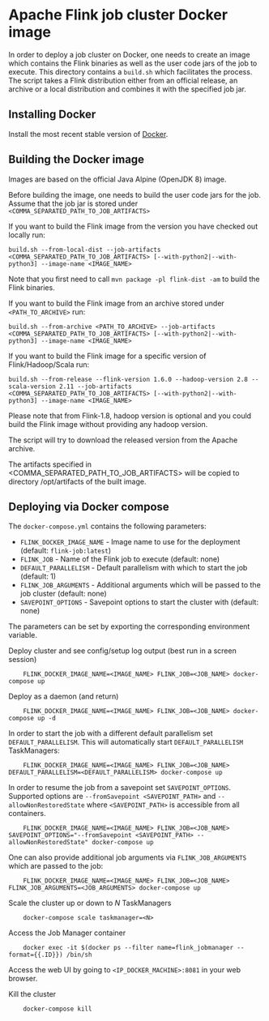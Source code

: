 # Apache Flink job cluster Docker image

In order to deploy a job cluster on Docker, one needs to create an image which contains the Flink binaries as well as the user code jars of the job to execute.
This directory contains a `build.sh` which facilitates the process.
The script takes a Flink distribution either from an official release, an archive or a local distribution and combines it with the specified job jar.  

## Installing Docker

Install the most recent stable version of [Docker](https://docs.docker.com/installation/).

## Building the Docker image

Images are based on the official Java Alpine (OpenJDK 8) image.

Before building the image, one needs to build the user code jars for the job.
Assume that the job jar is stored under `<COMMA_SEPARATED_PATH_TO_JOB_ARTIFACTS>`

If you want to build the Flink image from the version you have checked out locally run:

    build.sh --from-local-dist --job-artifacts <COMMA_SEPARATED_PATH_TO_JOB_ARTIFACTS> [--with-python2|--with-python3] --image-name <IMAGE_NAME>
    
Note that you first need to call `mvn package -pl flink-dist -am` to build the Flink binaries.

If you want to build the Flink image from an archive stored under `<PATH_TO_ARCHIVE>` run:

    build.sh --from-archive <PATH_TO_ARCHIVE> --job-artifacts <COMMA_SEPARATED_PATH_TO_JOB_ARTIFACTS> [--with-python2|--with-python3] --image-name <IMAGE_NAME>

If you want to build the Flink image for a specific version of Flink/Hadoop/Scala run:

    build.sh --from-release --flink-version 1.6.0 --hadoop-version 2.8 --scala-version 2.11 --job-artifacts <COMMA_SEPARATED_PATH_TO_JOB_ARTIFACTS> [--with-python2|--with-python3] --image-name <IMAGE_NAME>

Please note that from Flink-1.8, hadoop version is optional and you could build the Flink image without providing any hadoop version.
    
The script will try to download the released version from the Apache archive.

The artifacts specified in <COMMA_SEPARATED_PATH_TO_JOB_ARTIFACTS> will be copied to directory /opt/artifacts of the built image.

## Deploying via Docker compose

The `docker-compose.yml` contains the following parameters:

* `FLINK_DOCKER_IMAGE_NAME` - Image name to use for the deployment (default: `flink-job:latest`)
* `FLINK_JOB` - Name of the Flink job to execute (default: none)
* `DEFAULT_PARALLELISM` - Default parallelism with which to start the job (default: 1)
* `FLINK_JOB_ARGUMENTS` - Additional arguments which will be passed to the job cluster (default: none)
* `SAVEPOINT_OPTIONS` - Savepoint options to start the cluster with (default: none)

The parameters can be set by exporting the corresponding environment variable.

Deploy cluster and see config/setup log output (best run in a screen session)

        FLINK_DOCKER_IMAGE_NAME=<IMAGE_NAME> FLINK_JOB=<JOB_NAME> docker-compose up

Deploy as a daemon (and return)

        FLINK_DOCKER_IMAGE_NAME=<IMAGE_NAME> FLINK_JOB=<JOB_NAME> docker-compose up -d
        
In order to start the job with a different default parallelism set `DEFAULT_PARALLELISM`. 
This will automatically start `DEFAULT_PARALLELISM` TaskManagers:
        
        FLINK_DOCKER_IMAGE_NAME=<IMAGE_NAME> FLINK_JOB=<JOB_NAME> DEFAULT_PARALLELISM=<DEFAULT_PARALLELISM> docker-compose up
        
In order to resume the job from a savepoint set `SAVEPOINT_OPTIONS`.
Supported options are `--fromSavepoint <SAVEPOINT_PATH>` and `--allowNonRestoredState` where `<SAVEPOINT_PATH>` is accessible from all containers.

        FLINK_DOCKER_IMAGE_NAME=<IMAGE_NAME> FLINK_JOB=<JOB_NAME> SAVEPOINT_OPTIONS="--fromSavepoint <SAVEPOINT_PATH> --allowNonRestoredState" docker-compose up 
        
One can also provide additional job arguments via `FLINK_JOB_ARGUMENTS` which are passed to the job:
        
        FLINK_DOCKER_IMAGE_NAME=<IMAGE_NAME> FLINK_JOB=<JOB_NAME> FLINK_JOB_ARGUMENTS=<JOB_ARGUMENTS> docker-compose up

Scale the cluster up or down to *N* TaskManagers

        docker-compose scale taskmanager=<N>

Access the Job Manager container

        docker exec -it $(docker ps --filter name=flink_jobmanager --format={{.ID}}) /bin/sh
        
Access the web UI by going to `<IP_DOCKER_MACHINE>:8081` in your web browser.

Kill the cluster

        docker-compose kill
